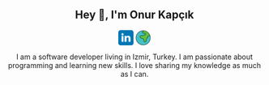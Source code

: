 <h2 align="center">Hey 👋, I'm Onur Kapçık</h2>

<p align="center">
  <a href="https://www.linkedin.com/in/onur-kapcik/" target="_blank"><img align="center" src="assets/onurkapcik-linkedin.svg" alt="onurkapcik" width="30px" /></a>
  <a href="http://www.onurkapcik.com" target="_blank"><img align="center" src="assets/world.svg" alt="onurkapcik" width="30px" /></a>
</p>

<p align="center">
I am a software developer living in Izmir, Turkey. I am passionate about programming and learning new skills. I love sharing my knowledge as much as I can.
</p>
